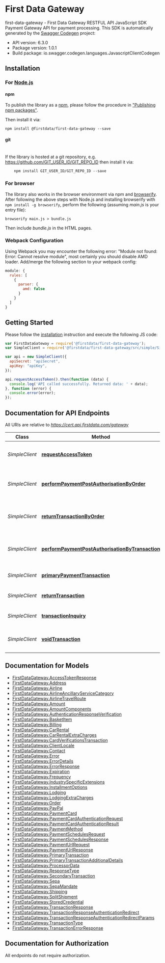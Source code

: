 # First Data Gateway

first-data-gateway - First Data Gateway RESTFUL API JavaScript SDK
Payment Gateway API for payment processing. 
This SDK is automatically generated by the [Swagger Codegen](https://github.com/swagger-api/swagger-codegen) project:

- API version: 6.3.0
- Package version: 1.0.1
- Build package: io.swagger.codegen.languages.JavascriptClientCodegen

## Installation

### For [Node.js](https://nodejs.org/)

#### npm

To publish the library as a [npm](https://www.npmjs.com/),
please follow the procedure in ["Publishing npm packages"](https://docs.npmjs.com/getting-started/publishing-npm-packages).

Then install it via:

```shell
npm install @firstdata/first-data-gateway --save
```

#### git
#
If the library is hosted at a git repository, e.g.
https://github.com/GIT_USER_ID/GIT_REPO_ID
then install it via:

```shell
    npm install GIT_USER_ID/GIT_REPO_ID --save
```

### For browser

The library also works in the browser environment via npm and [browserify](http://browserify.org/). After following
the above steps with Node.js and installing browserify with `npm install -g browserify`,
perform the following (assuming *main.js* is your entry file):

```shell
browserify main.js > bundle.js
```

Then include *bundle.js* in the HTML pages.

### Webpack Configuration

Using Webpack you may encounter the following error: "Module not found: Error:
Cannot resolve module", most certainly you should disable AMD loader. Add/merge
the following section to your webpack config:

```javascript
module: {
  rules: [
    {
      parser: {
        amd: false
      }
    }
  ]
}
```

## Getting Started

Please follow the [installation](#installation) instruction and execute the following JS code:

```javascript
var FirstDataGateway = require('@firstdata/first-data-gateway');
var SimpleClient = require('@firstdata/first-data-gateway/src/simple/SimpleClient');

var api = new SimpleClient({
  apiSecret: "apiSecret",
  apiKey: "apiKey",
});

api.requestAccessToken().then(function (data) {
  console.log('API called successfully. Returned data: ' + data);
}, function (error) {
  console.error(error);
});
```

## Documentation for API Endpoints

All URIs are relative to *https://cert.api.firstdata.com/gateway*

Class | Method | HTTP request | Description
------------ | ------------- | ------------- | -------------
*SimpleClient* | [**requestAccessToken**](docs/SimpleClient.md#requestAccessToken) | **POST** /v1/authentication/access-tokens | Generate an access token for user authentication
*SimpleClient* | [**performPaymentPostAuthorisationByOrder**](docs/SimpleClient.md#performPaymentPostAuthorisationByOrder) | **POST** /v1/orders/{order-id}/postauth | Use this to capture/complete a transaction. Partial postauths are allowed.
*SimpleClient* | [**returnTransactionByOrder**](docs/SimpleClient.md#returnTransactionByOrder) | **POST** /v1/orders/{order-id}/return | Use this to return/refund on the order. Partial returns are allowed.
*SimpleClient* | [**performPaymentPostAuthorisationByTransaction**](docs/SimpleClient.md#performPaymentPostAuthorisationByTransaction) | **POST** /v1/payments/{transaction-id}/postauth | Use this to capture/complete a transaction. Partial postauths are allowed.
*SimpleClient* | [**primaryPaymentTransaction**](docs/SimpleClient.md#primaryPaymentTransaction) | **POST** /v1/payments | Generate a primary transaction
*SimpleClient* | [**returnTransaction**](docs/SimpleClient.md#returnTransaction) | **POST** /v1/payments/{transaction-id}/return | Return/refund a transaction.
*SimpleClient* | [**transactionInquiry**](docs/SimpleClient.md#transactionInquiry) | **GET** /v1/payments/{transaction-id} | Retrieve the state of a transaction
*SimpleClient* | [**voidTransaction**](docs/SimpleClient.md#voidTransaction) | **POST** /v1/payments/{transaction-id}/void | Reverse a previous action on an existing transaction


## Documentation for Models

 - [FirstDataGateway.AccessTokenResponse](docs/AccessTokenResponse.md)
 - [FirstDataGateway.Address](docs/Address.md)
 - [FirstDataGateway.Airline](docs/Airline.md)
 - [FirstDataGateway.AirlineAncillaryServiceCategory](docs/AirlineAncillaryServiceCategory.md)
 - [FirstDataGateway.AirlineTravelRoute](docs/AirlineTravelRoute.md)
 - [FirstDataGateway.Amount](docs/Amount.md)
 - [FirstDataGateway.AmountComponents](docs/AmountComponents.md)
 - [FirstDataGateway.AuthenticationResponseVerification](docs/AuthenticationResponseVerification.md)
 - [FirstDataGateway.BasketItem](docs/BasketItem.md)
 - [FirstDataGateway.Billing](docs/Billing.md)
 - [FirstDataGateway.CarRental](docs/CarRental.md)
 - [FirstDataGateway.CarRentalExtraCharges](docs/CarRentalExtraCharges.md)
 - [FirstDataGateway.CardVerificationsTransaction](docs/CardVerificationsTransaction.md)
 - [FirstDataGateway.ClientLocale](docs/ClientLocale.md)
 - [FirstDataGateway.Contact](docs/Contact.md)
 - [FirstDataGateway.Error](docs/Error.md)
 - [FirstDataGateway.ErrorDetails](docs/ErrorDetails.md)
 - [FirstDataGateway.ErrorResponse](docs/ErrorResponse.md)
 - [FirstDataGateway.Expiration](docs/Expiration.md)
 - [FirstDataGateway.Frequency](docs/Frequency.md)
 - [FirstDataGateway.IndustrySpecificExtensions](docs/IndustrySpecificExtensions.md)
 - [FirstDataGateway.InstallmentOptions](docs/InstallmentOptions.md)
 - [FirstDataGateway.Lodging](docs/Lodging.md)
 - [FirstDataGateway.LodgingExtraCharges](docs/LodgingExtraCharges.md)
 - [FirstDataGateway.Order](docs/Order.md)
 - [FirstDataGateway.PayPal](docs/PayPal.md)
 - [FirstDataGateway.PaymentCard](docs/PaymentCard.md)
 - [FirstDataGateway.PaymentCardAuthenticationRequest](docs/PaymentCardAuthenticationRequest.md)
 - [FirstDataGateway.PaymentCardAuthenticationResult](docs/PaymentCardAuthenticationResult.md)
 - [FirstDataGateway.PaymentMethod](docs/PaymentMethod.md)
 - [FirstDataGateway.PaymentSchedulesRequest](docs/PaymentSchedulesRequest.md)
 - [FirstDataGateway.PaymentSchedulesResponse](docs/PaymentSchedulesResponse.md)
 - [FirstDataGateway.PaymentUrlRequest](docs/PaymentUrlRequest.md)
 - [FirstDataGateway.PaymentUrlResponse](docs/PaymentUrlResponse.md)
 - [FirstDataGateway.PrimaryTransaction](docs/PrimaryTransaction.md)
 - [FirstDataGateway.PrimaryTransactionAdditionalDetails](docs/PrimaryTransactionAdditionalDetails.md)
 - [FirstDataGateway.ProcessorData](docs/ProcessorData.md)
 - [FirstDataGateway.ResponseType](docs/ResponseType.md)
 - [FirstDataGateway.SecondaryTransaction](docs/SecondaryTransaction.md)
 - [FirstDataGateway.Sepa](docs/Sepa.md)
 - [FirstDataGateway.SepaMandate](docs/SepaMandate.md)
 - [FirstDataGateway.Shipping](docs/Shipping.md)
 - [FirstDataGateway.SplitShipment](docs/SplitShipment.md)
 - [FirstDataGateway.StoredCredential](docs/StoredCredential.md)
 - [FirstDataGateway.TransactionResponse](docs/TransactionResponse.md)
 - [FirstDataGateway.TransactionResponseAuthenticationRedirect](docs/TransactionResponseAuthenticationRedirect.md)
 - [FirstDataGateway.TransactionResponseAuthenticationRedirectParams](docs/TransactionResponseAuthenticationRedirectParams.md)
 - [FirstDataGateway.TransactionType](docs/TransactionType.md)
 - [FirstDataGateway.TransactionErrorResponse](docs/TransactionErrorResponse.md)


## Documentation for Authorization

 All endpoints do not require authorization.

